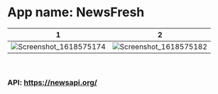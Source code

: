 # App name: NewsFresh






|  1  |  2 |
| ------------- | ------------- |
|![Screenshot_1618575174](https://user-images.githubusercontent.com/56197993/115026081-b070a500-9edf-11eb-83bd-8f586e15684c.png)|![Screenshot_1618575182](https://user-images.githubusercontent.com/56197993/115026100-b797b300-9edf-11eb-8e85-1140493342e2.png)|





<br>

### API: https://newsapi.org/



